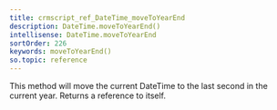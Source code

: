 ```yaml
---
title: crmscript_ref_DateTime_moveToYearEnd
description: DateTime.moveToYearEnd()
intellisense: DateTime.moveToYearEnd
sortOrder: 226
keywords: moveToYearEnd()
so.topic: reference
---
```


This method will move the current DateTime to the last second in the current year. Returns a reference to itself.



